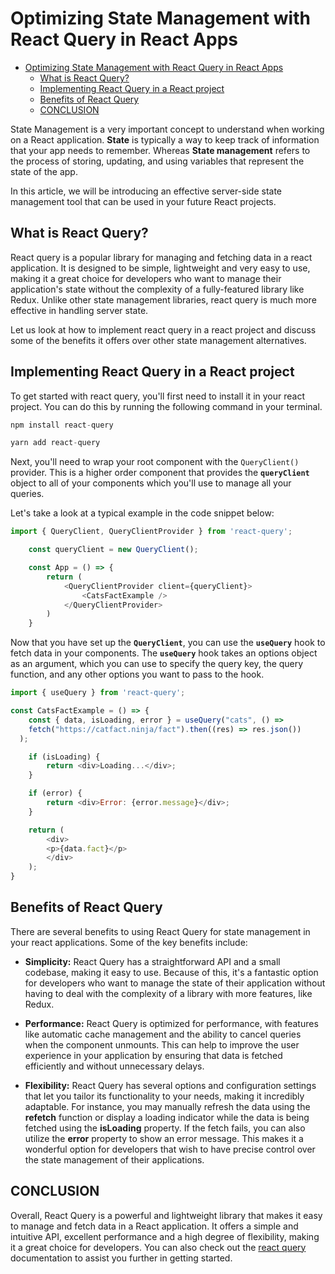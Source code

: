 # Optimizing State Management with React Query in React Apps


- [Optimizing State Management with React Query in React Apps](#optimizing-state-management-with-react-query-in-react-apps)
  - [What is React Query?](#what-is-react-query)
  - [Implementing React Query in a React project](#implementing-react-query-in-a-react-project)
  - [Benefits of React Query](#benefits-of-react-query)
  - [CONCLUSION](#conclusion)


State Management is a very important concept to understand when working on a React application. **State** is typically a way to keep track of information that your app needs to remember. Whereas **State management** refers to the process of storing, updating, and using variables that represent the state of the app.  

In this article, we will be introducing an effective server-side state management tool that can be used in your future React projects.

## What is React Query?

React query is a popular library for managing and fetching data in a react application. It is designed to be simple, lightweight and very easy to use, making it a great choice for developers who want to manage their application's state without the complexity of a fully-featured library like Redux.
Unlike other state management libraries, react query is much more effective in handling server state. 

Let us look at how to implement react query in a react project and discuss some of the benefits it offers over other state management alternatives.


## Implementing React Query in a React project

To get started with react query, you'll first need to install it in your react project. You can do this by running the following command in your terminal.

```js
npm install react-query

yarn add react-query
```
Next, you'll need to wrap your root component with the `QueryClient()` provider. This is a higher order component that provides the **`queryClient`** object to all of your components which you'll use to manage all your queries.

Let's take a look at a typical example in the code snippet below: 

```js
import { QueryClient, QueryClientProvider } from 'react-query';

    const queryClient = new QueryClient();

    const App = () => {
        return (
            <QueryClientProvider client={queryClient}>
                <CatsFactExample />
            </QueryClientProvider>
        )
    }
```
Now that you have set up the **`QueryClient`**, you can use the **`useQuery`** hook to fetch data in your components. The **`useQuery`** hook takes an options object as an argument, which you can use to specify the query key, the query function, and any other options you want to pass to the hook.

```js
import { useQuery } from 'react-query';

const CatsFactExample = () => {
    const { data, isLoading, error } = useQuery("cats", () =>
    fetch("https://catfact.ninja/fact").then((res) => res.json())
  );

    if (isLoading) {
        return <div>Loading...</div>;
    }

    if (error) {
        return <div>Error: {error.message}</div>;
    }

    return (
        <div>
        <p>{data.fact}</p>
        </div>
    );
}
```

## Benefits of React Query

There are several benefits to using React Query for state management in your react applications. Some of the key benefits include:

- **Simplicity:** React Query has a straightforward API and a small codebase, making it easy to use. Because of this, it's a fantastic option for developers who want to manage the state of their application without having to deal with the complexity of a library with more features, like Redux.

- **Performance:** React Query is optimized for performance, with features like automatic cache management and the ability to cancel queries when the component unmounts. This can help to improve the user experience in your application by ensuring that data is fetched efficiently and without unnecessary delays.

- **Flexibility:** React Query has several options and configuration settings that let you tailor its functionality to your needs, making it incredibly adaptable. For instance, you may manually refresh the data using the **refetch** function or display a loading indicator while the data is being fetched using the **isLoading** property. If the fetch fails, you can also utilize the **error** property to show an error message. This makes it a wonderful option for developers that wish to have precise control over the state management of their applications.

## CONCLUSION

Overall, React Query is a powerful and lightweight library that makes it easy to manage and fetch data in a React application. It offers a simple and intuitive API, excellent performance and a high degree of flexibility, making it a great choice for developers. You can also check out the [react query](https://react-query-v3.tanstack.com/overview) documentation to assist you further in getting started.



